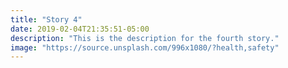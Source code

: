 ```yaml
---
title: "Story 4"
date: 2019-02-04T21:35:51-05:00
description: "This is the description for the fourth story."
image: "https://source.unsplash.com/996x1080/?health,safety"
---
```


